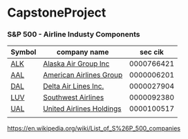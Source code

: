 # CapstoneProject

### S&P 500 - Airline Industy Components

| Symbol                                     | company name                                                 | sec cik    |
| ------------------------------------------ | ------------------------------------------------------------ | ---------- |
| [ALK](https://www.nyse.com/quote/XNYS:ALK) | [Alaska Air Group Inc](https://en.wikipedia.org/wiki/Alaska_Air_Group_Inc) | 0000766421 |
| [AAL](http://www.nasdaq.com/symbol/aal)    | [American Airlines Group](https://en.wikipedia.org/wiki/American_Airlines_Group) | 0000006201 |
| [DAL](https://www.nyse.com/quote/XNYS:DAL) | [Delta Air Lines Inc.](https://en.wikipedia.org/wiki/Delta_Air_Lines_Inc.) | 0000027904 |
| [LUV](https://www.nyse.com/quote/XNYS:LUV) | [Southwest Airlines](https://en.wikipedia.org/wiki/Southwest_Airlines) | 0000092380 |
| [UAL](http://www.nasdaq.com/symbol/ual)    | [United Airlines Holdings](https://en.wikipedia.org/wiki/United_Airlines_Holdings) | 0000100517 |
|                                            |                                                              |            |

https://en.wikipedia.org/wiki/List_of_S%26P_500_companies

